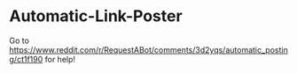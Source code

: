 # Automatic-Link-Poster
Go to https://www.reddit.com/r/RequestABot/comments/3d2yqs/automatic_posting/ct1f190 for help!
